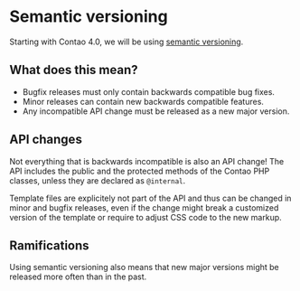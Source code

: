 # Semantic versioning

Starting with Contao 4.0, we will be using [semantic versioning][1].

## What does this mean?

 * Bugfix releases must only contain backwards compatible bug fixes.
 * Minor releases can contain new backwards compatible features.
 * Any incompatible API change must be released as a new major version.

## API changes

Not everything that is backwards incompatible is also an API change! The API
includes the public and the protected methods of the Contao PHP classes, unless
they are declared as `@internal`.

Template files are explicitely not part of the API and thus can be changed in
minor and bugfix releases, even if the change might break a customized version
of the template or require to adjust CSS code to the new markup.

## Ramifications

Using semantic versioning also means that new major versions might be released
more often than in the past. 

[1]: https://semver.org
